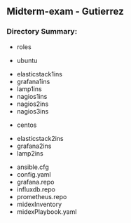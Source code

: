 ## Midterm-exam - Gutierrez

### Directory Summary:
+ roles
 - ubuntu
  * elasticstack1ins
  * grafana1ins
  * lamp1ins
  * nagios1ins
  * nagios2ins
  * nagios3ins
 - centos
  * elasticstack2ins
  * grafana2ins
  * lamp2ins
+ ansible.cfg
+ config.yaml
+ grafana.repo
+ influxdb.repo
+ prometheus.repo
+ midexInventory
+ midexPlaybook.yaml
